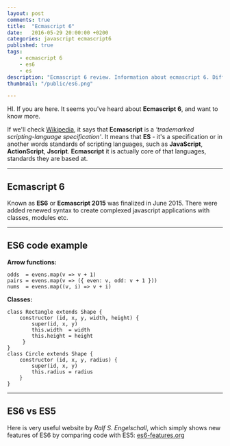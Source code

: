 ```yaml
---
layout: post
comments: true
title:  "Ecmascript 6"
date:   2016-05-29 20:00:00 +0200
categories: javascript ecmascript6
published: true
tags: 
    - ecmascript 6
    - es6
    - es
description: "Ecmascript 6 review. Information about ecmascript 6. Differences between ecmascript 5 and ecmascript 6."
thumbnail: "/public/es6.png"

---
```



HI. If you are here. It seems you've heard about **Ecmascript 6**, and want to know more.

If we'll check [Wikipedia](https://en.wikipedia.org/wiki/ECMAScript), it says that **Ecmascript** is a _'trademarked scripting-language specification'_.
It means that **ES** - it's a specification or in another words standards of scripting languages, such as **JavaScript**, **ActionScript**, **Jscript**. 
**Ecmascript** it is actually core of that languages, standards they are based at.

___

## Ecmascript 6

Known as **ES6** or **Ecmascript 2015** was finalized in June 2015. There were added renewed syntax to create complexed javascript applications with classes, modules etc.

___

## ES6 code example


**Arrow functions:**

    odds  = evens.map(v => v + 1)
    pairs = evens.map(v => ({ even: v, odd: v + 1 }))
    nums  = evens.map((v, i) => v + i)



**Classes:**

    class Rectangle extends Shape {
        constructor (id, x, y, width, height) {
            super(id, x, y)
            this.width  = width
            this.height = height
         }
    }
    class Circle extends Shape {
        constructor (id, x, y, radius) {
            super(id, x, y)
            this.radius = radius
        }
    }

___

## ES6 vs ES5

Here is very useful website by _Ralf S. Engelschall_, which simply shows new features of ES6 by comparing code with ES5:
[es6-features.org](http://es6-features.org)
